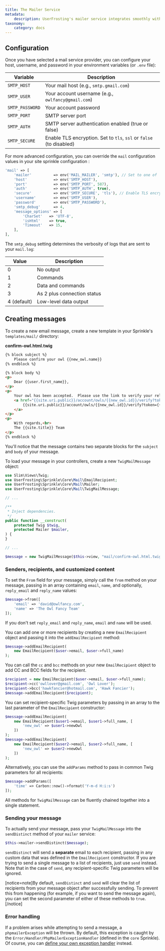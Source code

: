 ```yaml
---
title: The Mailer Service
metadata:
    description: UserFrosting's mailer service integrates smoothly with Twig to create dynamically generated messages.  Templated messages can be sent to large groups of recipients, customizing the content for each recipient.
taxonomy:
    category: docs
---
```


## Configuration

Once you have selected a mail service provider, you can configure your host, username, and password in your environment variables (or `.env` file):

| Variable        | Description                                                         |
|-----------------|---------------------------------------------------------------------|
| `SMTP_HOST`     | Your mail host (e.g., `smtp.gmail.com`)                             |
| `SMTP_USER`     | Your account username (e.g., `owlfancy@gmail.com`)                  |
| `SMTP_PASSWORD` | Your account password                                               |
| `SMTP_PORT`     | SMTP server port                                                    |
| `SMTP_AUTH`     | SMTP server authentication enabled (true or false)                  |
| `SMTP_SECURE`   | Enable TLS encryption. Set to `tls`, `ssl` or `false` (to disabled) |


For more advanced configuration, you can override the `mail` configuration values in your site sprinkle configuration :

```php
'mail' => [
    'mailer'          => env('MAIL_MAILER', 'smtp'), // Set to one of 'smtp', 'mail', 'qmail', 'sendmail'
    'host'            => env('SMTP_HOST'),
    'port'            => env('SMTP_PORT', 587),
    'auth'            => env('SMTP_AUTH', true),
    'secure'          => env('SMTP_SECURE', 'tls'), // Enable TLS encryption. Set to `tls`, `ssl` or `false` (to disabled)
    'username'        => env('SMTP_USER'),
    'password'        => env('SMTP_PASSWORD'),
    'smtp_debug'      => 4,
    'message_options' => [
        'CharSet'   => 'UTF-8',
        'isHtml'    => true,
        'Timeout'   => 15,
    ],
],
```

The `smtp_debug` setting determines the verbosity of logs that are sent to your `mail.log`:

| Value       | Description                 |
| ----------- | --------------------------- |
| 0           | No output                   |
| 1           | Commands                    |
| 2           | Data and commands           |
| 3           | As 2 plus connection status |
| 4 (default) | Low-level data output       |

## Creating messages

To create a new email message, create a new template in your Sprinkle's `templates/mail/` directory:

**confirm-owl.html.twig**

```html
{% block subject %}
    Please confirm your owl {{new_owl.name}}
{% endblock %}

{% block body %}
<p>
    Dear {{user.first_name}},
</p>
<p>
    Your owl has been accepted.  Please use the link to verify your relationship with this owl:
    <a href="{{site.uri.public}}/account/owls/{{new_owl.id}}/verify?token={{new_owl.token}}">
        {{site.uri.public}}/account/owls/{{new_owl.id}}/verify?token={{new_owl.token}}
    </a>
</p>
<p>
    With regards,<br>
    The {{site.title}} Team
</p>
{% endblock %}
```

You'll notice that the message contains two separate blocks for the `subject` and `body` of your message.

To load your message in your controllers, create a new `TwigMailMessage` object:

```php
use Slim\Views\Twig;
use UserFrosting\Sprinkle\Core\Mail\EmailRecipient;
use UserFrosting\Sprinkle\Core\Mail\Mailer;
use UserFrosting\Sprinkle\Core\Mail\TwigMailMessage;

// ...

/**
 * Inject dependencies.
 */
public function __construct(
    protected Twig $twig,
    protected Mailer $mailer,
) {
}    

// ...

$message = new TwigMailMessage($this->view, "mail/confirm-owl.html.twig");
```

### Senders, recipients, and customized content

To set the `From` field for your message, simply call the `from` method on your message, passing in an array containing `email`, `name`, and optionally, `reply_email` and `reply_name` values:

```php
$message->from([
    'email' => 'david@owlfancy.com',
    'name' => 'The Owl Fancy Team'
]);
```

If you don't set `reply_email` and `reply_name`, `email` and `name` will be used.

You can add one or more recipients by creating a new `EmailRecipient` object and passing it into the `addEmailRecipient` method:

```php
$message->addEmailRecipient(
    new EmailRecipient($user->email, $user->full_name)
);
```

You can call the `cc` and `bcc` methods on your new `EmailRecipient` object to add CC and BCC fields for the recipient.

```php
$recipient = new EmailRecipient($user->email, $user->full_name);
$recipient->cc('owllover@gmail.com', 'Owl Lover');
$recipient->bcc('hawkfancier@hotmail.com', 'Hawk Fancier');
$message->addEmailRecipient($recipient);
```

You can set recipient-specific Twig parameters by passing in an array to the last parameter of the `EmailRecipient` constructor:

```php
$message->addEmailRecipient(
    new EmailRecipient($user1->email, $user1->full_name, [
        'new_owl' => $user1->newOwl
    ])
);
$message->addEmailRecipient(
    new EmailRecipient($user2->email, $user2->full_name, [
        'new_owl' => $user2->newOwl
    ])
);
```

Alternatively, you can use the `addParams` method to pass in common Twig parameters for all recipients:

```php
$message->addParams([
    'time' => Carbon::now()->format('Y-m-d H:i:s')
]);
```

All methods for `TwigMailMessage` can be fluently chained together into a single statement.

### Sending your message

To actually send your message, pass your `TwigMailMessage` into the `sendDistinct` method of your `mailer` service:

```php
$this->mailer->sendDistinct($message);
```

`sendDistinct` will send a **separate** email to each recipient, passing in any custom data that was defined in the `EmailRecipient` constructor. If you are trying to send a single message to a list of recipients, just use `send` instead. Note that in the case of `send`, any recipient-specific Twig parameters will be ignored.

[notice=note]By default, `sendDistinct` and `send` will clear the list of recipients from your message object after successfully sending. To prevent this from happening (for example, if you want to send the message again), you can set the second parameter of either of these methods to `true`.[/notice]

### Error handling

If a problem arises while attempting to send a message, a `phpmailerException` will be thrown. By default, this exception is caught by the `Error/Handler/PhpMailerExceptionHandler` (defined in the `core` Sprinkle). Of course, you can [define your own exception handler](/advanced/error-handling) instead.
